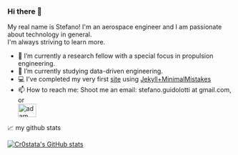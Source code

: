 ### Hi there 👋
My real name is Stefano!
I'm an aerospace engineer and I am passionate about technology in general.   
I'm always striving to learn more.
- 🔭 I’m currently a research fellow with a special focus in propulsion engineering.
- 📖 I’m currently studying data-driven engineering.
- 💻 I've completed my very first [site](https://cr0stata.github.io) using [Jekyll+MinimalMistakes](https://github.com/mmistakes/minimal-mistakes)
- 📫 How to reach me: Shoot me an email: stefano.guidolotti at gmail.com, or  
<a href="https://www.linkedin.com/in/matteomanzi00seinfeldwasright/" target="blank"><img align="center"
src="https://upload.wikimedia.org/wikipedia/commons/c/ca/LinkedIn_logo_initials.png"
alt="adam pithewan" height="30" width="40" /></a>


📈 my github stats

[![Cr0stata's GitHub stats](https://github-readme-stats.vercel.app/api?username=cr0stata&hide=contribs,prs,issues)](https://github.com/anuraghazra/github-readme-stats)
